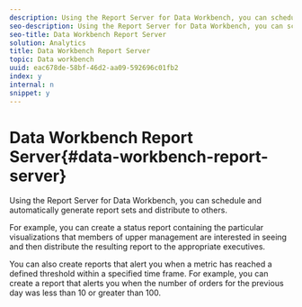 ```yaml
---
description: Using the Report Server for Data Workbench, you can schedule and automatically generate report sets and distribute to others.
seo-description: Using the Report Server for Data Workbench, you can schedule and automatically generate report sets and distribute to others.
seo-title: Data Workbench Report Server
solution: Analytics
title: Data Workbench Report Server
topic: Data workbench
uuid: eac678de-58bf-46d2-aa09-592696c01fb2
index: y
internal: n
snippet: y
---
```


# Data Workbench Report Server{#data-workbench-report-server}

Using the Report Server for Data Workbench, you can schedule and automatically generate report sets and distribute to others.

 For example, you can create a status report containing the particular visualizations that members of upper management are interested in seeing and then distribute the resulting report to the appropriate executives.

You can also create reports that alert you when a metric has reached a defined threshold within a specified time frame. For example, you can create a report that alerts you when the number of orders for the previous day was less than 10 or greater than 100. 
